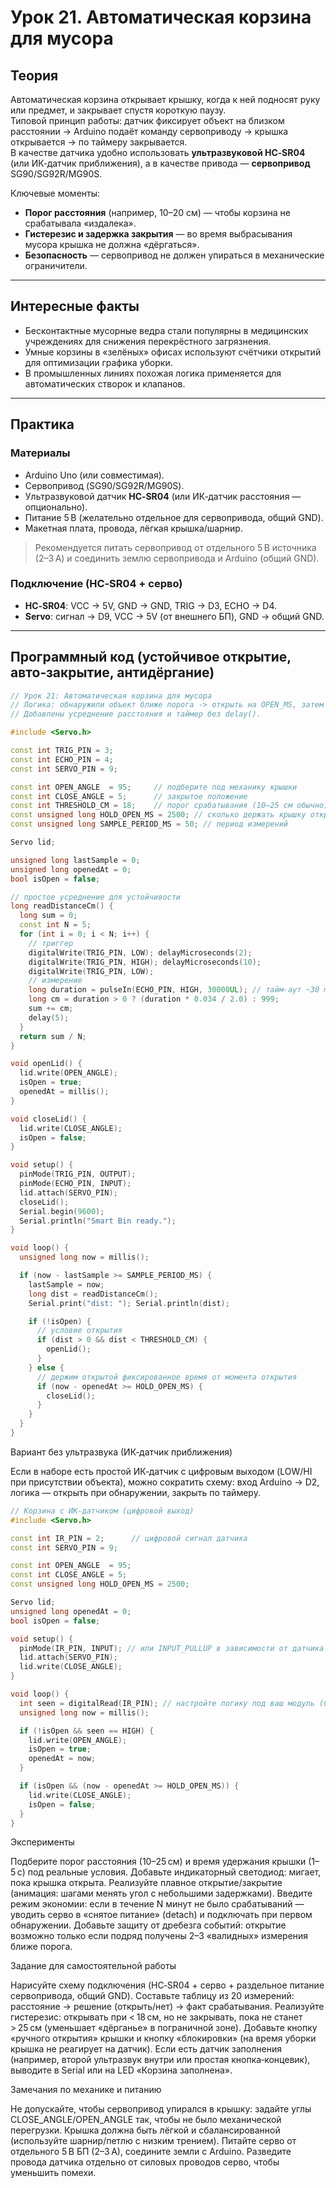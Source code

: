 # Урок 21. Автоматическая корзина для мусора

## Теория

Автоматическая корзина открывает крышку, когда к ней подносят руку или предмет, и закрывает спустя короткую паузу.  
Типовой принцип работы: датчик фиксирует объект на близком расстоянии → Arduino подаёт команду сервоприводу → крышка открывается → по таймеру закрывается.  
В качестве датчика удобно использовать **ультразвуковой HC‑SR04** (или ИК‑датчик приближения), а в качестве привода — **сервопривод** SG90/SG92R/МG90S.

Ключевые моменты:
- **Порог расстояния** (например, 10–20 см) — чтобы корзина не срабатывала «издалека».  
- **Гистерезис и задержка закрытия** — во время выбрасывания мусора крышка не должна «дёргаться».  
- **Безопасность** — сервопривод не должен упираться в механические ограничители.

---

## Интересные факты

- Бесконтактные мусорные ведра стали популярны в медицинских учреждениях для снижения перекрёстного загрязнения.  
- Умные корзины в «зелёных» офисах используют счётчики открытий для оптимизации графика уборки.  
- В промышленных линиях похожая логика применяется для автоматических створок и клапанов.

---

## Практика

### Материалы

- Arduino Uno (или совместимая).  
- Сервопривод (SG90/SG92R/MG90S).  
- Ультразвуковой датчик **HC‑SR04** (или ИК‑датчик расстояния — опционально).  
- Питание 5 В (желательно отдельное для сервопривода, общий GND).  
- Макетная плата, провода, лёгкая крышка/шарнир.

> Рекомендуется питать сервопривод от отдельного 5 В источника (2–3 А) и соединить землю сервопривода и Arduino (общий GND).

### Подключение (HC‑SR04 + серво)

- **HC‑SR04**: VCC → 5V, GND → GND, TRIG → D3, ECHO → D4.  
- **Servo**: сигнал → D9, VCC → 5V (от внешнего БП), GND → общий GND.

---

## Программный код (устойчивое открытие, авто‑закрытие, антидёргание)

```cpp
// Урок 21: Автоматическая корзина для мусора
// Логика: обнаружили объект ближе порога -> открыть на OPEN_MS, затем закрыть.
// Добавлены усреднение расстояния и таймер без delay().

#include <Servo.h>

const int TRIG_PIN = 3;
const int ECHO_PIN = 4;
const int SERVO_PIN = 9;

const int OPEN_ANGLE  = 95;     // подберите под механику крышки
const int CLOSE_ANGLE = 5;      // закрытое положение
const int THRESHOLD_CM = 18;    // порог срабатывания (10–25 см обычно)
const unsigned long HOLD_OPEN_MS = 2500; // сколько держать крышку открытой
const unsigned long SAMPLE_PERIOD_MS = 50; // период измерений

Servo lid;

unsigned long lastSample = 0;
unsigned long openedAt = 0;
bool isOpen = false;

// простое усреднение для устойчивости
long readDistanceCm() {
  long sum = 0;
  const int N = 5;
  for (int i = 0; i < N; i++) {
    // триггер
    digitalWrite(TRIG_PIN, LOW); delayMicroseconds(2);
    digitalWrite(TRIG_PIN, HIGH); delayMicroseconds(10);
    digitalWrite(TRIG_PIN, LOW);
    // измерение
    long duration = pulseIn(ECHO_PIN, HIGH, 30000UL); // тайм‑аут ~30 ms (~5 м)
    long cm = duration > 0 ? (duration * 0.034 / 2.0) : 999;
    sum += cm;
    delay(5);
  }
  return sum / N;
}

void openLid() {
  lid.write(OPEN_ANGLE);
  isOpen = true;
  openedAt = millis();
}

void closeLid() {
  lid.write(CLOSE_ANGLE);
  isOpen = false;
}

void setup() {
  pinMode(TRIG_PIN, OUTPUT);
  pinMode(ECHO_PIN, INPUT);
  lid.attach(SERVO_PIN);
  closeLid();
  Serial.begin(9600);
  Serial.println("Smart Bin ready.");
}

void loop() {
  unsigned long now = millis();

  if (now - lastSample >= SAMPLE_PERIOD_MS) {
    lastSample = now;
    long dist = readDistanceCm();
    Serial.print("dist: "); Serial.println(dist);

    if (!isOpen) {
      // условие открытия
      if (dist > 0 && dist < THRESHOLD_CM) {
        openLid();
      }
    } else {
      // держим открытой фиксированное время от момента открытия
      if (now - openedAt >= HOLD_OPEN_MS) {
        closeLid();
      }
    }
  }
}
```

Вариант без ультразвука (ИК‑датчик приближения)

Если в наборе есть простой ИК‑датчик с цифровым выходом (LOW/HI при присутствии объекта), можно сократить схему: вход Arduino → D2, логика — открыть при обнаружении, закрыть по таймеру.

```cpp
// Корзина с ИК-датчиком (цифровой выход)
#include <Servo.h>

const int IR_PIN = 2;      // цифровой сигнал датчика
const int SERVO_PIN = 9;

const int OPEN_ANGLE  = 95;
const int CLOSE_ANGLE = 5;
const unsigned long HOLD_OPEN_MS = 2500;

Servo lid;
unsigned long openedAt = 0;
bool isOpen = false;

void setup() {
  pinMode(IR_PIN, INPUT); // или INPUT_PULLUP в зависимости от датчика
  lid.attach(SERVO_PIN);
  lid.write(CLOSE_ANGLE);
}

void loop() {
  int seen = digitalRead(IR_PIN); // настройте логику под ваш модуль (0 или 1)
  unsigned long now = millis();

  if (!isOpen && seen == HIGH) {
    lid.write(OPEN_ANGLE);
    isOpen = true;
    openedAt = now;
  }

  if (isOpen && (now - openedAt >= HOLD_OPEN_MS)) {
    lid.write(CLOSE_ANGLE);
    isOpen = false;
  }
}

```

Эксперименты

Подберите порог расстояния (10–25 см) и время удержания крышки (1–5 с) под реальные условия.
Добавьте индикаторный светодиод: мигает, пока крышка открыта.
Реализуйте плавное открытие/закрытие (анимация: шагами менять угол с небольшими задержками).
Введите режим экономии: если в течение N минут не было срабатываний — уводить серво в «снятое питание» (detach) и подключать при первом обнаружении.
Добавьте защиту от дребезга событий: открытие возможно только если подряд получены 2–3 «валидных» измерения ближе порога.

Задание для самостоятельной работы

Нарисуйте схему подключения (HC‑SR04 + серво + раздельное питание сервопривода, общий GND).
Составьте таблицу из 20 измерений: расстояние → решение (открыть/нет) → факт срабатывания.
Реализуйте гистерезис: открывать при < 18 см, но не закрывать, пока не станет > 25 см (уменьшает «дёрганье» в пограничной зоне).
Добавьте кнопку «ручного открытия» крышки и кнопку «блокировки» (на время уборки крышка не реагирует на датчик).
Если есть датчик заполнения (например, второй ультразвук внутри или простая кнопка‑концевик), выводите в Serial или на LED «Корзина заполнена».

Замечания по механике и питанию

Не допускайте, чтобы сервопривод упирался в крышку: задайте углы CLOSE_ANGLE/OPEN_ANGLE так, чтобы не было механической перегрузки.
Крышка должна быть лёгкой и сбалансированной (используйте шарнир/петлю с низким трением).
Питайте серво от отдельного 5 В БП (2–3 А), соедините земли с Arduino.
Разведите провода датчика отдельно от силовых проводов серво, чтобы уменьшить помехи.

